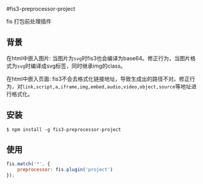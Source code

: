 #fis3-preprocessor-project

fis 打包前处理插件

## 背景
在html中嵌入图片: 当图片为`svg`时fis3也会编译为base64。修正行为，当图片格式为`svg`时编译成svg标签，同时继承img的class。

在html中嵌入页面: fis3不会去格式化链接地址，导致生成出的路径不对。修正行为，对`link,script,a,iframe,img,embed,audio,video,object,source`等地址进行格式化。

## 安装
```
$ npm install -g fis3-preprocessor-project
```

## 使用
```javascript
fis.match('*', {
    preprocessor: fis.plugin('project')
});
```

